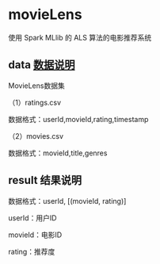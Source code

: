 # movieLens
使用 Spark MLlib 的 ALS 算法的电影推荐系统

## data [数据说明](http://files.grouplens.org/datasets/movielens/ml-latest-small-README.html)

MovieLens数据集

（1）ratings.csv

数据格式：userId,movieId,rating,timestamp


（2）movies.csv

数据格式：movieId,title,genres

## result 结果说明

数据格式：userId, [(movieId, rating)]

userId：用户ID

movieId：电影ID

rating：推荐度
